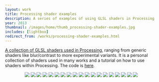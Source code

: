```yaml
---
layout: work
title: Processing shader examples
description: A series of examples of using GLSL shaders in Processing
year: 2013
thumbnail: /images/home/thumb_processing-shader-examples.jpg
includes: [lightbox]
redirect_from: /works/processing-shader-examples.html
---
```


[A collection of GLSL shaders used in Processing](http://www.github.com/genekogan/Processing-Shader-Examples), ranging from generic shaders like blur/contrast to  more experimental variants. It is a personal collection of shaders used in many works and a tutorial on how to use shaders within Processing. The code is [here](http://www.github.com/genekogan/Processing-Shader-Examples).

<p>
	<center>
	<a href="/images/processing-shader-examples/brcosa.jpg" rel="lightbox[pse]"><img src="/images/processing-shader-examples/thumb_brcosa.jpg" /></a>
	<a href="/images/processing-shader-examples/blobby.jpg" rel="lightbox[pse]"><img src="/images/processing-shader-examples/thumb_blobby.jpg" /></a>
	<a href="/images/processing-shader-examples/channels.jpg" rel="lightbox[pse]"><img src="/images/processing-shader-examples/thumb_channels.jpg" /></a>
	<a href="/images/processing-shader-examples/deform.jpg" rel="lightbox[pse]"><img src="/images/processing-shader-examples/thumb_deform.jpg" /></a>
	<a href="/images/processing-shader-examples/eye.jpg" rel="lightbox[pse]"><img src="/images/processing-shader-examples/thumb_eye.jpg" /></a>
	<a href="/images/processing-shader-examples/monjori.jpg" rel="lightbox[pse]"><img src="/images/processing-shader-examples/thumb_monjori.jpg" /></a>
	<a href="/images/processing-shader-examples/bands.jpg" rel="lightbox[pse]"><img src="/images/processing-shader-examples/thumb_bands.jpg" /></a>
	<a href="/images/processing-shader-examples/halftone.jpg" rel="lightbox[pse]"><img src="/images/processing-shader-examples/thumb_halftone.jpg" /></a>
	<a href="/images/processing-shader-examples/invert.jpg" rel="lightbox[pse]"><img src="/images/processing-shader-examples/thumb_invert.jpg" /></a>
	<a href="/images/processing-shader-examples/nebula.jpg" rel="lightbox[pse]"><img src="/images/processing-shader-examples/thumb_nebula.jpg" /></a>
	<a href="/images/processing-shader-examples/sinewave.jpg" rel="lightbox[pse]"><img src="/images/processing-shader-examples/thumb_sinewave.jpg" /></a>
	<a href="/images/processing-shader-examples/invert2.jpg" rel="lightbox[pse]"><img src="/images/processing-shader-examples/thumb_invert2.jpg" /></a>
	<a href="/images/processing-shader-examples/drip.jpg" rel="lightbox[pse]"><img src="/images/processing-shader-examples/thumb_drip.jpg" /></a>
	<a href="/images/processing-shader-examples/edges.jpg" rel="lightbox[pse]"><img src="/images/processing-shader-examples/thumb_edges.jpg" /></a>
	<a href="/images/processing-shader-examples/pixelate.jpg" rel="lightbox[pse]"><img src="/images/processing-shader-examples/thumb_pixelate.jpg" /></a>
	<a href="/images/processing-shader-examples/noisy.jpg" rel="lightbox[pse]"><img src="/images/processing-shader-examples/thumb_noisy.jpg" /></a>
	<a href="/images/processing-shader-examples/wrap.jpg" rel="lightbox[pse]"><img src="/images/processing-shader-examples/thumb_wrap.jpg" /></a>
	<a href="/images/processing-shader-examples/electro.jpg" rel="lightbox[pse]"><img src="/images/processing-shader-examples/thumb_electro.jpg" /></a>
	<a href="/images/processing-shader-examples/landscape.jpg" rel="lightbox[pse]"><img src="/images/processing-shader-examples/thumb_landscape.jpg" /></a>
	</center>
</p>